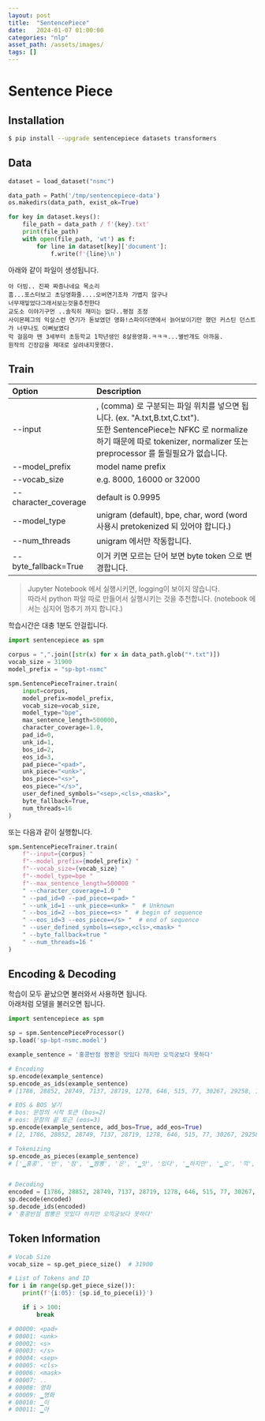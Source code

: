 ```yaml
---
layout: post
title:  "SentencePiece"
date:   2024-01-07 01:00:00
categories: "nlp"
asset_path: /assets/images/
tags: []
---
```


# Sentence Piece 

## Installation

```bash
$ pip install --upgrade sentencepiece datasets transformers

```

## Data


```python
dataset = load_dataset("nsmc")

data_path = Path('/tmp/sentencepiece-data')
os.makedirs(data_path, exist_ok=True)

for key in dataset.keys():
    file_path = data_path / f'{key}.txt'
    print(file_path)
    with open(file_path, 'wt') as f:
        for line in dataset[key]['document']:
            f.write(f'{line}\n')
```

아래와 같이 파일이 생성됩니다. 

```text
아 더빙.. 진짜 짜증나네요 목소리
흠...포스터보고 초딩영화줄....오버연기조차 가볍지 않구나
너무재밓었다그래서보는것을추천한다
교도소 이야기구먼 ..솔직히 재미는 없다..평점 조정
사이몬페그의 익살스런 연기가 돋보였던 영화!스파이더맨에서 늙어보이기만 했던 커스틴 던스트가 너무나도 이뻐보였다
막 걸음마 뗀 3세부터 초등학교 1학년생인 8살용영화.ㅋㅋㅋ...별반개도 아까움.
원작의 긴장감을 제대로 살려내지못했다.
```


## Train

| Option               | Description                                                                                                                                                      |
|:---------------------|:-----------------------------------------------------------------------------------------------------------------------------------------------------------------|
| --input              | , (comma) 로 구분되는 파일 위치를 넣으면 됩니다. (ex. "A.txt,B.txt,C.txt"). <br>또한 SentencePiece는 NFKC 로 normalize 하기 때문에 따로 tokenizer, normalizer 또는 preprocessor 를 돌릴필요가 없습니다. |
| --model_prefix       | model name prefix                                                                                                                                                |
| --vocab_size         | e.g. 8000, 16000 or 32000                                                                                                                                        |
| --character_coverage | default is 0.9995                                                                                                                                                |
| --model_type         | unigram (default), bpe, char, word (word 사용시 pretokenized 되 있어야 합니다.)                                                                                            |
| --num_threads        | unigram 에서만 작동합니다.                                                                                                                                               |
| --byte_fallback=True | 이거 키면 모르는 단어 보면 byte token 으로 변경합니다. 

> Jupyter Notebook 에서 실행시키면, logging이 보이지 않습니다. <br> 
> 따라서 python 파일 따로 만들어서 실행시키는 것을 추천합니다. (notebook 에서는 심지어 멈추기 까지 합니다.)

학습시간은 대충 1분도 안걸립니다.

```python
import sentencepiece as spm

corpus = ",".join([str(x) for x in data_path.glob("*.txt")])
vocab_size = 31900
model_prefix = "sp-bpt-nsmc"

spm.SentencePieceTrainer.train(
    input=corpus,
    model_prefix=model_prefix,
    vocab_size=vocab_size,
    model_type="bpe",
    max_sentence_length=500000,
    character_coverage=1.0,
    pad_id=0,
    unk_id=1,
    bos_id=2,
    eos_id=3,
    pad_piece="<pad>",
    unk_piece="<unk>",
    bos_piece="<s>",
    eos_piece="</s>",
    user_defined_symbols="<sep>,<cls>,<mask>",
    byte_fallback=True,
    num_threads=16
)
```

또는 다음과 같이 실행합니다. 

```python
spm.SentencePieceTrainer.train(
    f"--input={corpus} "
    f"--model_prefix={model_prefix} "
    f"--vocab_size={vocab_size} "
    f"--model_type=bpe "
    f"--max_sentence_length=500000 "
    " --character_coverage=1.0 "
    " --pad_id=0 --pad_piece=<pad> "
    " --unk_id=1 --unk_piece=<unk> "  # Unknown
    " --bos_id=2 --bos_piece=<s> "  # begin of sequence
    " --eos_id=3 --eos_piece=</s> "  # end of sequence
    " --user_defined_symbols=<sep>,<cls>,<mask> "
    " --byte_fallback=true "
    " --num_threads=16 "
)
```


## Encoding & Decoding 

학습이 모두 끝났으면 불러와서 사용하면 됩니다. <br>
아래처럼 모델을 불러오면 됩니다.

```python
import sentencepiece as spm

sp = spm.SentencePieceProcessor()
sp.load('sp-bpt-nsmc.model')
```

```python
example_sentence = '홍콩반점 짬뽕은 맛있다 하지만 오끽궁보다 못하다'

# Encoding
sp.encode(example_sentence)
sp.encode_as_ids(example_sentence)
# [1786, 28852, 28749, 7137, 28719, 1278, 646, 515, 77, 30267, 29258, 114, 4830]

# EOS & BOS 넣기
# bos: 문장의 시작 토큰 (bos=2)
# eos: 문장의 끝 토근 (eos=3)
sp.encode(example_sentence, add_bos=True, add_eos=True)
# [2, 1786, 28852, 28749, 7137, 28719, 1278, 646, 515, 77, 30267, 29258, 114, 4830, 3]

# Tokenizing
sp.encode_as_pieces(example_sentence)
# ['▁홍콩', '반', '점', '▁짬뽕', '은', '▁맛', '있다', '▁하지만', '▁오', '끽', '꾝', '보다는', '▁못하다']


# Decoding
encoded = [1786, 28852, 28749, 7137, 28719, 1278, 646, 515, 77, 30267, 29258, 114, 4830]
sp.decode(encoded)
sp.decode_ids(encoded)
# '홍콩반점 짬뽕은 맛있다 하지만 오끽궁보다 못하다'


```

## Token Information

```python
# Vocab Size
vocab_size = sp.get_piece_size()  # 31900

# List of Tokens and ID
for i in range(sp.get_piece_size()):
    print(f'{i:05}: {sp.id_to_piece(i)}')

    if i > 100:
        break

# 00000: <pad>
# 00001: <unk>
# 00002: <s>
# 00003: </s>
# 00004: <sep>
# 00005: <cls>
# 00006: <mask>
# 00007: ..
# 00008: 영화
# 00009: ▁영화
# 00010: ▁이
# 00011: ▁아
```